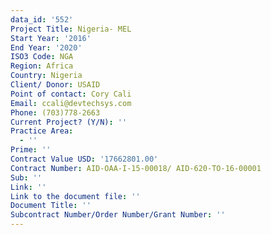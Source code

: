 ```yaml
---
data_id: '552'
Project Title: Nigeria- MEL
Start Year: '2016'
End Year: '2020'
ISO3 Code: NGA
Region: Africa
Country: Nigeria
Client/ Donor: USAID
Point of contact: Cory Cali
Email: ccali@devtechsys.com
Phone: (703)778-2663
Current Project? (Y/N): ''
Practice Area:
  - ''
Prime: ''
Contract Value USD: '17662801.00'
Contract Number: AID-OAA-I-15-00018/ AID-620-TO-16-00001
Sub: ''
Link: ''
Link to the document file: ''
Document Title: ''
Subcontract Number/Order Number/Grant Number: ''
---
```

